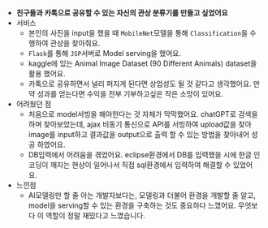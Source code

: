 - **친구들과 카톡으로 공유할 수 있는 자신의 관상 분류기를 만들고 싶었어요**
- 서비스
  - 본인의 사진을 input을 했을 때 `MobileNet`모델을 통해 `Classification`을 수행하여 관상을 찾아줘요.
  - `Flask`를 통해 `JSP`서버로 Model serving을 했어요.
  - kaggle에 있는 Animal Image Dataset (90 Different Animals) dataset을 활용 했어요.
  - 카톡으로 공유하면서 널리 퍼지게 된다면 상업성도 될 것 같다고 생각했어요. 만약 성과를 얻는다면 수익을 전부 기부하고싶은 작은 소망이 있어요.
- 어려웠던 점
  - 처음으로 model서빙을 해야한다는 것 자체가 막막했어요. chatGPT로 검색을 하며 찾아보았는데, ajax 비동기 통신으로 API를 서빙하여 upload값을 찾아 image를 input하고 결과값을 output으로 출력 할 수 있는 방법을 찾아내어 성공 하였어요.
  - DB입력에서 어려움을 겪었어요. eclipse환경에서 DB를 입력했을 시에 한글 인코딩이 깨지는 현상이 일어나서 직접 sql환경에서 입력하여 해결할 수 있었어요.
- 느낀점
  - AI모델링만 할 줄 아는 개발자보다는, 모델링과 더불어 환경을 개발할 줄 알고, model을 serving할 수 있는 환경을 구축하는 것도 중요하다 느꼈어요.
  무엇보다 이 역할이 정말 재밌다고 느꼈습니다.

